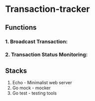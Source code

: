 # Transaction-tracker

## Functions
### 1. **Broadcast Transaction**:
### 2. **Transaction Status Monitoring**:

## Stacks
1. Echo - Minimalist web server
2. Go mock - mocker
3. Go test - testing tools
